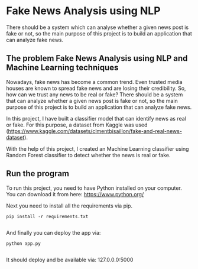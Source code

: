 # Fake News Analysis using NLP
There should be a system which can analyse whether a given news post is fake or not, so the main purpose of this project is to build an application that can analyze fake news.

## The problem Fake News Analysis using NLP and Machine Learning techniques
Nowadays, fake news has become a common trend. Even trusted media houses are known to spread fake news and are losing their credibility. So, how can we trust any news to be real or fake? There should be a system that can analyze whether a given news post is fake or not, so the main purpose of this project is to build an application that can analyze fake news.

In this project, I have built a classifier model that can identify news as real or fake. For this purpose, a dataset from Kaggle was used (https://www.kaggle.com/datasets/clmentbisaillon/fake-and-real-news-dataset).

With the help of this project, I created an Machine Learning classifier using Random Forest classifier to detect whether the news is real or fake.

## Run the program
To run this project, you need to have Python installed on your computer. You can download it from here: https://www.python.org/

Next you need to install all the requirements via pip.

```
pip install -r requirements.txt


```

And finally you can deploy the app via:
```
python app.py


```

It should deploy and be available via: 127.0.0.0:5000


